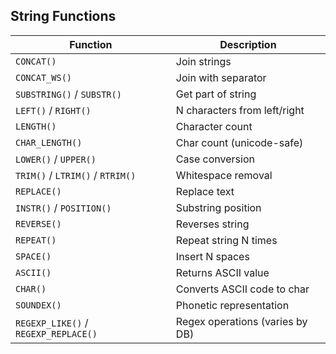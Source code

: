 ## String Functions

| Function                             | Description                     |
| ------------------------------------ | ------------------------------- |
| `CONCAT()`                           | Join strings                    |
| `CONCAT_WS()`                        | Join with separator             |
| `SUBSTRING()` / `SUBSTR()`           | Get part of string              |
| `LEFT()` / `RIGHT()`                 | N characters from left/right    |
| `LENGTH()`                           | Character count                 |
| `CHAR_LENGTH()`                      | Char count (unicode-safe)       |
| `LOWER()` / `UPPER()`                | Case conversion                 |
| `TRIM()` / `LTRIM()` / `RTRIM()`     | Whitespace removal              |
| `REPLACE()`                          | Replace text                    |
| `INSTR()` / `POSITION()`             | Substring position              |
| `REVERSE()`                          | Reverses string                 |
| `REPEAT()`                           | Repeat string N times           |
| `SPACE()`                            | Insert N spaces                 |
| `ASCII()`                            | Returns ASCII value             |
| `CHAR()`                             | Converts ASCII code to char     |
| `SOUNDEX()`                          | Phonetic representation         |
| `REGEXP_LIKE()` / `REGEXP_REPLACE()` | Regex operations (varies by DB) |